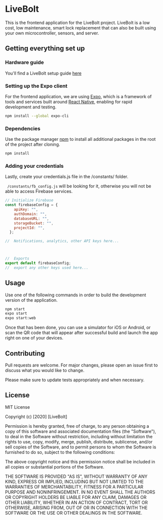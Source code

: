 
# LiveBolt

This is the frontend application for the LiveBolt project. LiveBolt is a low cost, low maintenance, smart lock replacement that can also be built using your own microcontroller, sensors, and server.

## Getting everything set up

### Hardware guide
You'll find a LiveBolt setup guide [here](https://www.hackster.io/carte391/how-to-create-a-smart-lock-with-a-ti-cc3200-launchxl-151fbd)

### Setting up the Expo client
For the frontend application, we are using [Expo](https://docs.expo.io/versions/latest/), which is a framework of tools and services built around [React Native](https://reactnative.dev/docs/getting-started), enabling for rapid development and testing.
```bash
npm install --global expo-cli

```
### Dependencies
Use the package manager [npm](https://npmjs.com) to install all additional packages in the root of the project after cloning.

```bash
npm install
```

### Adding your credentials
Lastly, create your credentials.js file in the /constants/ folder.

``` /constants/fb_config.js``` will be looking for it, otherwise you will not be able to access Firebase services.

```javascript
// Initialize Firebase
const firebaseConfig = {
    apiKey: "",
    authDomain: "",
    databaseURL: "",
    storageBucket: "",
    projectId: "",
  };

//  Notifications, analytics, other API keys here...



//  Exports
export default firebaseConfig;
//  export any other keys used here...
```

## Usage

Use one of the following commands in order to build the development version of the application.

```bash
npm start
expo start
expo start:web
```

Once that has been done, you can use a simulator for iOS or Android, or scan the QR code that will appear after successful build and launch the app right on one of your devices.


## Contributing
Pull requests are welcome. For major changes, please open an issue first to discuss what you would like to change.

Please make sure to update tests appropriately and when necessary.

## License
MIT License

Copyright (c) [2020] [LiveBolt]

Permission is hereby granted, free of charge, to any person obtaining a copy
of this software and associated documentation files (the "Software"), to deal
in the Software without restriction, including without limitation the rights
to use, copy, modify, merge, publish, distribute, sublicense, and/or sell
copies of the Software, and to permit persons to whom the Software is
furnished to do so, subject to the following conditions:

The above copyright notice and this permission notice shall be included in all
copies or substantial portions of the Software.

THE SOFTWARE IS PROVIDED "AS IS", WITHOUT WARRANTY OF ANY KIND, EXPRESS OR
IMPLIED, INCLUDING BUT NOT LIMITED TO THE WARRANTIES OF MERCHANTABILITY,
FITNESS FOR A PARTICULAR PURPOSE AND NONINFRINGEMENT. IN NO EVENT SHALL THE
AUTHORS OR COPYRIGHT HOLDERS BE LIABLE FOR ANY CLAIM, DAMAGES OR OTHER
LIABILITY, WHETHER IN AN ACTION OF CONTRACT, TORT OR OTHERWISE, ARISING FROM,
OUT OF OR IN CONNECTION WITH THE SOFTWARE OR THE USE OR OTHER DEALINGS IN THE
SOFTWARE.
